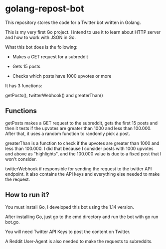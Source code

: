 # golang-repost-bot
This repository stores the code for a Twitter bot written in Golang.

This is my very first Go project. I intend to use it to learn about HTTP server and how to work with JSON in Go.

What this bot does is the following:

* Makes a GET request for a subreddit

* Gets 15 posts

* Checks which posts have 1000 upvotes or more

It has 3 functions:

getPosts(), twitterWebhook() and greaterThan()

## Functions

getPosts makes a GET request to the subreddit, gets the first 15 posts and then it tests if the upvotes are greater than 1000 and less than 100.000. After that, it uses a random function to randomly pick a post.

greaterThan is a function to check if the upvotes are greater than 1000 and less than 100.000. I did that because I consider posts with 1000 upvotes and above as "highlights", and the 100.000 value is due to a fixed post that I won't consider.

twitterWebhook if responsible for sending the request to the twitter API endpoint. It also contains the API keys and everything else needed to make the request.

## How to run it?

You must install Go, I developed this bot using the 1.14 version.

After installing Go, just go to the cmd directory and run the bot with go run bot.go.

You will need Twitter API Keys to post the content on Twitter.

A Reddit User-Agent is also needed to make the requests to subreddits.
